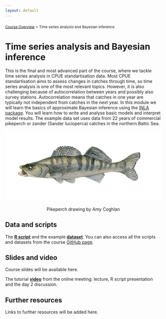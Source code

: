 ```yaml
---
layout: default
---
```


<sub>[Course Overview](index.md) \> Time series analysis and Bayesian inference</sub>

# Time series analysis and Bayesian inference

This is the final and most advanced part of the course, where we tackle time series analysis in CPUE standartisation data. Most CPUE standartisation aims to assess changes in catches through time, so time series analysis is one of the most relevant topics. However, it is also challenging because of autocorrelation between years and possibly also survey stations. Autocorrelation means that catches in one year are typically not independent from catches in the next year. In this module we will learn the basics of approximate Bayesian inference using the [INLA package](https://www.r-inla.org/). You will learn how to write and analyse basic models and interpret model results. The example data set uses data from 22 years of commercial pikeperch or zander (Sander lucioperca) catches in the northern Baltic Sea.

![zander](./images/zander.png)

<center>Pikeperch drawing by Amy Coghlan</center>

## Data and scripts

The [**R script**](Zander1.R) and the example [**dataset**](zander.csv). You can also access all the scripts and datasets from the course [GitHub page](https://github.com/fishsizeproject/CPUEcourse).

## Slides and video

Course slides will be available here.

The tutorial [**video**](https://youtu.be/O1HtsUxuA18) from the online meeting: lecture, R script presentation and the day 2 discussion.

## Further resources

Links to further resources will be added here.

<br/>
